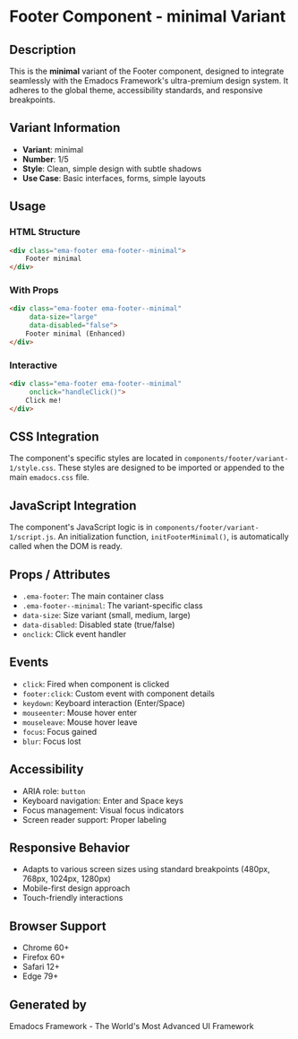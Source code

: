 # Footer Component - minimal Variant

## Description
This is the **minimal** variant of the Footer component, designed to integrate seamlessly with the Emadocs Framework's ultra-premium design system. It adheres to the global theme, accessibility standards, and responsive breakpoints.

## Variant Information
- **Variant**: minimal
- **Number**: 1/5
- **Style**: Clean, simple design with subtle shadows
- **Use Case**: Basic interfaces, forms, simple layouts

## Usage

### HTML Structure
```html
<div class="ema-footer ema-footer--minimal">
    Footer minimal
</div>
```

### With Props
```html
<div class="ema-footer ema-footer--minimal" 
     data-size="large" 
     data-disabled="false">
    Footer minimal (Enhanced)
</div>
```

### Interactive
```html
<div class="ema-footer ema-footer--minimal" 
     onclick="handleClick()">
    Click me!
</div>
```

## CSS Integration
The component's specific styles are located in `components/footer/variant-1/style.css`. These styles are designed to be imported or appended to the main `emadocs.css` file.

## JavaScript Integration
The component's JavaScript logic is in `components/footer/variant-1/script.js`. An initialization function, `initFooterMinimal()`, is automatically called when the DOM is ready.

## Props / Attributes
- `.ema-footer`: The main container class
- `.ema-footer--minimal`: The variant-specific class
- `data-size`: Size variant (small, medium, large)
- `data-disabled`: Disabled state (true/false)
- `onclick`: Click event handler

## Events
- `click`: Fired when component is clicked
- `footer:click`: Custom event with component details
- `keydown`: Keyboard interaction (Enter/Space)
- `mouseenter`: Mouse hover enter
- `mouseleave`: Mouse hover leave
- `focus`: Focus gained
- `blur`: Focus lost

## Accessibility
- ARIA role: `button`
- Keyboard navigation: Enter and Space keys
- Focus management: Visual focus indicators
- Screen reader support: Proper labeling

## Responsive Behavior
- Adapts to various screen sizes using standard breakpoints (480px, 768px, 1024px, 1280px)
- Mobile-first design approach
- Touch-friendly interactions

## Browser Support
- Chrome 60+
- Firefox 60+
- Safari 12+
- Edge 79+

## Generated by
Emadocs Framework - The World's Most Advanced UI Framework
